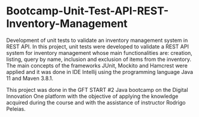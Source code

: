 # Bootcamp-Unit-Test-API-REST-Inventory-Management

Development of unit tests to validate an inventory management system in REST API.
In this project, unit tests were developed to validate a REST API system for inventory management whose main functionalities are: creation, listing, query by name, inclusion and exclusion of items from the inventory. The main concepts of the frameworks JUnit, Mockito and Hamcrest were applied and it was done in IDE Intellij using the programming language Java 11 and Maven 3.8.1.

This project was done in the GFT START #2 Java bootcamp on the Digital Innovation One platform with the objective of applying the knowledge acquired during the course and with the assistance of instructor Rodrigo Peleias.
